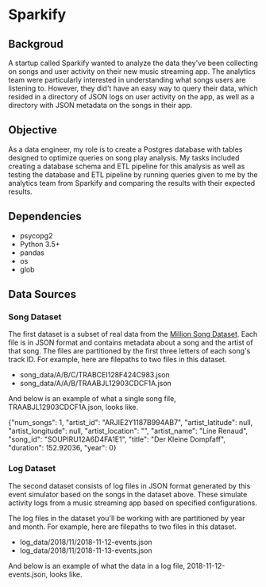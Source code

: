 # Sparkify

## Backgroud

A startup called Sparkify wanted to analyze the data they've been collecting on songs and user activity on their new music streaming app. The analytics team were particularly interested in understanding what songs users are listening to. However, they did't have an easy way to query their data, which resided in a directory of JSON logs on user activity on the app, as well as a directory with JSON metadata on the songs in their app.

## Objective

As a data engineer, my role is to create a Postgres database with tables designed to optimize queries on song play analysis. My tasks included creating a database schema and ETL pipeline for this analysis as well as testing the database and ETL pipeline by running queries given to me by the analytics team from Sparkify and comparing the results with their expected results.

## Dependencies

- psycopg2
- Python 3.5+
- pandas
- os
- glob

## Data Sources

### Song Dataset

The first dataset is a subset of real data from the [Million Song Dataset](http://millionsongdataset.com/). Each file is in JSON format and contains metadata about a song and the artist of that song. The files are partitioned by the first three letters of each song's track ID. For example, here are filepaths to two files in this dataset.

- song_data/A/B/C/TRABCEI128F424C983.json
- song_data/A/A/B/TRAABJL12903CDCF1A.json

And below is an example of what a single song file, TRAABJL12903CDCF1A.json, looks like.

{"num_songs": 1, "artist_id": "ARJIE2Y1187B994AB7", "artist_latitude": null, "artist_longitude": null, "artist_location": "", "artist_name": "Line Renaud", "song_id": "SOUPIRU12A6D4FA1E1", "title": "Der Kleine Dompfaff", "duration": 152.92036, "year": 0}

### Log Dataset
The second dataset consists of log files in JSON format generated by this event simulator based on the songs in the dataset above. These simulate activity logs from a music streaming app based on specified configurations.

The log files in the dataset you'll be working with are partitioned by year and month. For example, here are filepaths to two files in this dataset.

- log_data/2018/11/2018-11-12-events.json
- log_data/2018/11/2018-11-13-events.json

And below is an example of what the data in a log file, 2018-11-12-events.json, looks like.

